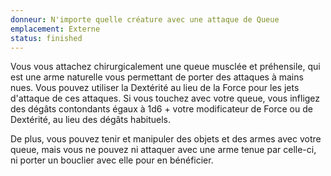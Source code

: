 ```yaml
---
donneur: N'importe quelle créature avec une attaque de Queue
emplacement: Externe
status: finished
---
```

Vous vous attachez chirurgicalement une queue musclée et préhensile, qui est une arme naturelle vous permettant de porter des attaques à mains nues. Vous pouvez utiliser la Dextérité au lieu de la Force pour les jets d'attaque de ces attaques. Si vous touchez avec votre queue, vous infligez des dégâts contondants égaux à 1d6 + votre modificateur de Force ou de Dextérité, au lieu des dégâts habituels.

De plus, vous pouvez tenir et manipuler des objets et des armes avec votre queue, mais vous ne pouvez ni attaquer avec une arme tenue par celle-ci, ni porter un bouclier avec elle pour en bénéficier.